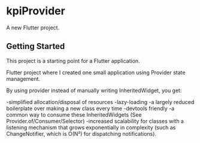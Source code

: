 # kpiProvider

A new Flutter project.

## Getting Started

This project is a starting point for a Flutter application.

Flutter project where I created one small application using Provider state management.

By using provider instead of manually writing InheritedWidget, you get:

-simplified allocation/disposal of resources
-lazy-loading
-a largely reduced boilerplate over making a new class every time
-devtools friendly
-a common way to consume these InheritedWidgets (See Provider.of/Consumer/Selector)
-increased scalability for classes with a listening mechanism that grows exponentially in complexity (such as ChangeNotifier, which is O(N²) for dispatching notifications).

